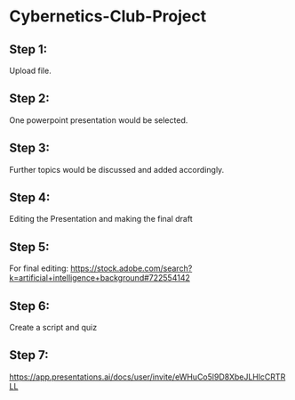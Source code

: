 # Cybernetics-Club-Project
## Step 1: 
Upload file.
## Step 2: 
One powerpoint presentation would be selected.
## Step 3: 
Further topics would be discussed and added accordingly.
## Step 4: 
Editing the Presentation and making the final draft
## Step 5:
For final editing:
https://stock.adobe.com/search?k=artificial+intelligence+background#722554142
## Step 6:
Create a script and quiz 
## Step 7:
https://app.presentations.ai/docs/user/invite/eWHuCo5l9D8XbeJLHlcCRTRLL



